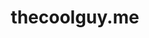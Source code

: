 ---
title: 'thecoolguy.me'
url: 'https://thecoolguy.me'
tags: ['sites', 'app developer', 'frontend developer', 'android']
nsfw: false
rss: false
---